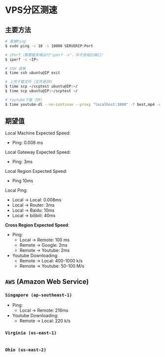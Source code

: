 # VPS分区测速

## 主要方法
```sh
# 直接Ping
$ sudo ping -c 10 -i 10000 SERVERIP:Port 

# iPerf（需要服务端运行"iperf -s"，并开放相应端口）
$ iperf -c <IP>

# SSH 连接
$ time ssh ubuntu@IP exit

# 上传下载文件（文件是1M)
$ time scp ~/scptest ubuntu@IP:~/
$ time scp ubuntu@IP:~/scptest ~/

# Youtube下载（5M）
$ time youtube-dl --no-continue --proxy "localhost:1080" -f best,mp4 -o ~/speedtest "https://youtu.be/TO9TS4aGWL4"
```

## 期望值
Local Machine Expected Speed:
- Ping: 0.008 ms

Local Gateway Expected Speed:
- Ping: 3ms

Local Region Expected Speed:
- Ping 10ms

Local Ping:
- Local -> Local: 0.008ms
- Local -> Router: 3ms
- Local -> Baidu: 10ms
- Local -> bilibili: 40ms

**Cross Region Expected Speed**:
- Ping: 
    - Local -> Remote: 100 ms
    - Remote -> Google: 2ms
    - Remote -> Youtube: 2ms
- Youtube Downloading: 
    - Remote -> Local: 400-1000 k/s
    - Remote -> Youtube: 50-100 M/s

## `AWS` (Amazon Web Service)

### `Singapore (ap-southeast-1)`

- Ping:
    - Local -> Remote: 216ms
- Youtube Downloading: 
    - Remote -> Local: 220 k/s


### `Virginia (us-east-1)`
```

```

### `Ohio (us-east-2)`
```

```